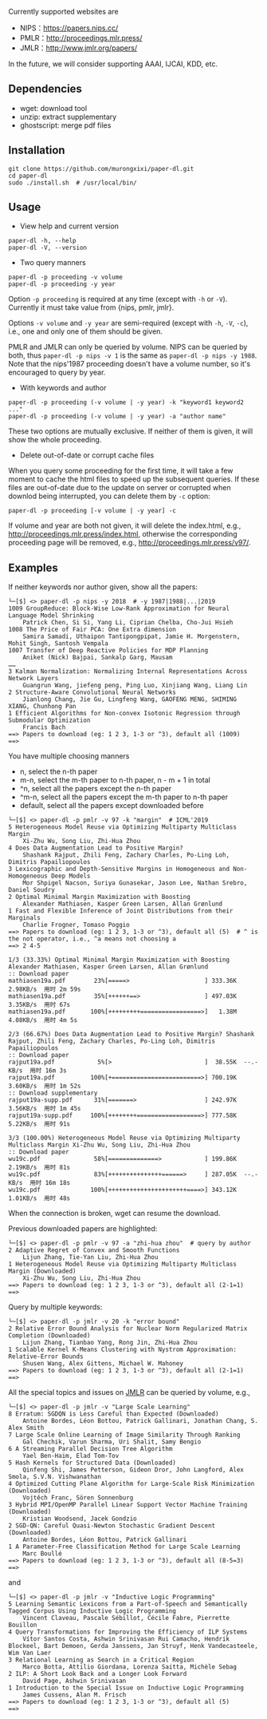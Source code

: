 Currently supported websites are

- NIPS：https://papers.nips.cc/
- PMLR：http://proceedings.mlr.press/
- JMLR：http://www.jmlr.org/papers/

In the future, we will consider supporting AAAI, IJCAI, KDD, etc.

## Dependencies

- wget: download tool
- unzip: extract supplementary
- ghostscript: merge pdf files

## Installation

```shell
git clone https://github.com/murongxixi/paper-dl.git
cd paper-dl
sudo ./install.sh  # /usr/local/bin/
```

## Usage

- View help and current version

```shell
paper-dl -h, --help
paper-dl -V, --version
```

- Two query manners

```shell
paper-dl -p proceeding -v volume
paper-dl -p proceeding -y year
```

Option `-p proceeding` is required at any time (except with `-h` or `-V`). Currently it must take value from {nips, pmlr, jmlr}.

Options `-v volume` and `-y year` are semi-required (except with `-h`, `-V`, `-c`), i.e., one and only one of them should be given.

PMLR and JMLR can only be queried by volume. NIPS can be queried by both, thus `paper-dl -p nips -v 1` is the same as `paper-dl -p nips -y 1988`. Note that the nips'1987 proceeding doesn't have a volume number, so it's encouraged to query by year.

- With keywords and author

```shell
paper-dl -p proceeding (-v volume | -y year) -k "keyword1 keyword2 ..."
paper-dl -p proceeding (-v volume | -y year) -a "author name"
```

These two options are mutually exclusive. If neither of them is given, it will show the whole proceeding.

- Delete out-of-date or corrupt cache files

When you query some proceeding for the first time, it will take a few moment to cache the html files to speed up the subsequent queries. If these files are out-of-date due to the update on server or corrupted when downlod being interrupted, you can delete them by `-c` option:

```shell
paper-dl -p proceeding [-v volume | -y year] -c
```

If volume and year are both not given, it will delete the index.html, e.g., http://proceedings.mlr.press/index.html, otherwise the corresponding proceeding page will be removed, e.g., http://proceedings.mlr.press/v97/.

## Examples

If neither keywords nor author given, show all the papers:

```
└─[$] <> paper-dl -p nips -y 2018  # -y 1987|1988|...|2019
1009 GroupReduce: Block-Wise Low-Rank Approximation for Neural Language Model Shrinking
    Patrick Chen, Si Si, Yang Li, Ciprian Chelba, Cho-Jui Hsieh
1008 The Price of Fair PCA: One Extra dimension
    Samira Samadi, Uthaipon Tantipongpipat, Jamie H. Morgenstern, Mohit Singh, Santosh Vempala
1007 Transfer of Deep Reactive Policies for MDP Planning
    Aniket (Nick) Bajpai, Sankalp Garg, Mausam
……
3 Kalman Normalization: Normalizing Internal Representations Across Network Layers
    Guangrun Wang, jiefeng peng, Ping Luo, Xinjiang Wang, Liang Lin
2 Structure-Aware Convolutional Neural Networks
    Jianlong Chang, Jie Gu, Lingfeng Wang, GAOFENG MENG, SHIMING XIANG, Chunhong Pan
1 Efficient Algorithms for Non-convex Isotonic Regression through Submodular Optimization
    Francis Bach
==> Papers to download (eg: 1 2 3, 1-3 or ^3), default all (1009)
==>
```

You have multiple choosing manners

- n, select the n-th paper
- m-n, select the m-th paper to n-th paper, n - m + 1 in total
- ^n, select all the papers except the n-th paper
- ^m-n, select all the papers except the m-th paper to n-th paper
- default, select all the papers except downloaded before

```
└─[$] <> paper-dl -p pmlr -v 97 -k "margin"  # ICML'2019
5 Heterogeneous Model Reuse via Optimizing Multiparty Multiclass Margin
    Xi-Zhu Wu, Song Liu, Zhi-Hua Zhou
4 Does Data Augmentation Lead to Positive Margin?
    Shashank Rajput, Zhili Feng, Zachary Charles, Po-Ling Loh, Dimitris Papailiopoulos
3 Lexicographic and Depth-Sensitive Margins in Homogeneous and Non-Homogeneous Deep Models
    Mor Shpigel Nacson, Suriya Gunasekar, Jason Lee, Nathan Srebro, Daniel Soudry
2 Optimal Minimal Margin Maximization with Boosting
    Alexander Mathiasen, Kasper Green Larsen, Allan Grønlund
1 Fast and Flexible Inference of Joint Distributions from their Marginals
    Charlie Frogner, Tomaso Poggio
==> Papers to download (eg: 1 2 3, 1-3 or ^3), default all (5)  # ^ is the not operator, i.e., ^a means not choosing a
==> 2 4-5

1/3 (33.33%) Optimal Minimal Margin Maximization with Boosting Alexander Mathiasen, Kasper Green Larsen, Allan Grønlund
:: Download paper
mathiasen19a.pdf        23%[=====>                     ] 333.36K  2.98KB/s  用时 2m 59s
mathiasen19a.pdf        35%[++++++==>                  ] 497.03K  3.35KB/s  用时 67s
mathiasen19a.pdf       100%[+++++++++=================>]   1.38M  4.08KB/s  用时 4m 5s

2/3 (66.67%) Does Data Augmentation Lead to Positive Margin? Shashank Rajput, Zhili Feng, Zachary Charles, Po-Ling Loh, Dimitris Papailiopoulos
:: Download paper
rajput19a.pdf            5%[>                          ]  38.55K  --.-KB/s  用时 16m 3s
rajput19a.pdf          100%[+=========================>] 700.19K  3.60KB/s  用时 1m 52s
:: Download supplementary
rajput19a-supp.pdf      31%[=======>                   ] 242.97K  3.56KB/s  用时 1m 45s
rajput19a-supp.pdf     100%[++++++++==================>] 777.58K  5.22KB/s  用时 91s

3/3 (100.00%) Heterogeneous Model Reuse via Optimizing Multiparty Multiclass Margin Xi-Zhu Wu, Song Liu, Zhi-Hua Zhou
:: Download paper
wu19c.pdf               58%[==============>            ] 199.86K  2.19KB/s  用时 81s
wu19c.pdf               83%[+++++++++++++++======>     ] 287.05K  --.-KB/s  用时 16m 18s
wu19c.pdf              100%[++++++++++++++++++++++====>] 343.12K  1.01KB/s  用时 48s
```

When the connection is broken, wget can resume the download.

Previous downloaded papers are highlighted:

```
└─[$] <> paper-dl -p pmlr -v 97 -a "zhi-hua zhou"  # query by author
2 Adaptive Regret of Convex and Smooth Functions
    Lijun Zhang, Tie-Yan Liu, Zhi-Hua Zhou
1 Heterogeneous Model Reuse via Optimizing Multiparty Multiclass Margin (Downloaded)
    Xi-Zhu Wu, Song Liu, Zhi-Hua Zhou
==> Papers to download (eg: 1 2 3, 1-3 or ^3), default all (2-1=1)
==>
```

Query by multiple keywords:

```
└─[$] <> paper-dl -p jmlr -v 20 -k "error bound"
2 Relative Error Bound Analysis for Nuclear Norm Regularized Matrix Completion (Downloaded)
    Lijun Zhang, Tianbao Yang, Rong Jin, Zhi-Hua Zhou
1 Scalable Kernel K-Means Clustering with Nystrom Approximation: Relative-Error Bounds
    Shusen Wang, Alex Gittens, Michael W. Mahoney
==> Papers to download (eg: 1 2 3, 1-3 or ^3), default all (2-1=1)
==>
```

All the special topics and issues on [JMLR](http://www.jmlr.org/papers/) can be queried by volume, e.g.,

```
└─[$] <> paper-dl -p jmlr -v "Large Scale Learning"
8 Erratum: SGDQN is Less Careful than Expected (Downloaded)
    Antoine Bordes, Léon Bottou, Patrick Gallinari, Jonathan Chang, S. Alex Smith
7 Large Scale Online Learning of Image Similarity Through Ranking
    Gal Chechik, Varun Sharma, Uri Shalit, Samy Bengio
6 A Streaming Parallel Decision Tree Algorithm
    Yael Ben-Haim, Elad Tom-Tov
5 Hash Kernels for Structured Data (Downloaded)
    Qinfeng Shi, James Petterson, Gideon Dror, John Langford, Alex Smola, S.V.N. Vishwanathan
4 Optimized Cutting Plane Algorithm for Large-Scale Risk Minimization (Downloaded)
    Vojtěch Franc, Sören Sonnenburg
3 Hybrid MPI/OpenMP Parallel Linear Support Vector Machine Training (Downloaded)
    Kristian Woodsend, Jacek Gondzio
2 SGD-QN: Careful Quasi-Newton Stochastic Gradient Descent (Downloaded)
    Antoine Bordes, Léon Bottou, Patrick Gallinari
1 A Parameter-Free Classification Method for Large Scale Learning
    Marc Boullé
==> Papers to download (eg: 1 2 3, 1-3 or ^3), default all (8-5=3)
==>
```

and

```
└─[$] <> paper-dl -p jmlr -v "Inductive Logic Programming"
5 Learning Semantic Lexicons from a Part-of-Speech and Semantically Tagged Corpus Using Inductive Logic Programming
    Vincent Claveau, Pascale Sébillot, Cécile Fabre, Pierrette Bouillon
4 Query Transformations for Improving the Efficiency of ILP Systems
    Vítor Santos Costa, Ashwin Srinivasan Rui Camacho, Hendrik Blockeel, Bart Demoen, Gerda Janssens, Jan Struyf, Henk Vandecasteele, Wim Van Laer
3 Relational Learning as Search in a Critical Region
    Marco Botta, Attilio Giordana, Lorenza Saitta, Michèle Sebag
2 ILP: A Short Look Back and a Longer Look Forward
    David Page, Ashwin Srinivasan
1 Introduction to the Special Issue on Inductive Logic Programming
    James Cussens, Alan M. Frisch
==> Papers to download (eg: 1 2 3, 1-3 or ^3), default all (5)
==>
```
